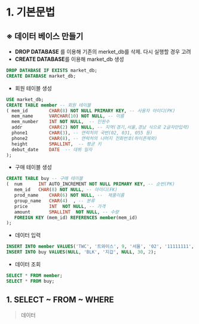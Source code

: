 # 1. 기본문법



## ※ 데이터 베이스 만들기

- **DROP DATABASE** 를 이용해 기존의 merket_db를 삭제. 다시 실행할 경우 고려
- **CREATE DATABASE**를 이용해 market_db 생성

```sql
DROP DATABASE IF EXISTS market_db; 
CREATE DATABASE market_db;
```

- 회원 테이블 생성

```sql
USE market_db;
CREATE TABLE member -- 회원 테이블
( mem_id  		CHAR(8) NOT NULL PRIMARY KEY, -- 사용자 아이디(PK)
  mem_name    	VARCHAR(10) NOT NULL, -- 이름
  mem_number    INT NOT NULL,  -- 인원수
  addr	  		CHAR(2) NOT NULL, -- 지역(경기,서울,경남 식으로 2글자만입력)
  phone1		CHAR(3), -- 연락처의 국번(02, 031, 055 등)
  phone2		CHAR(8), -- 연락처의 나머지 전화번호(하이픈제외)
  height    	SMALLINT,  -- 평균 키
  debut_date	DATE  -- 데뷔 일자
);
```

- 구매 테이블 생성

```sql
CREATE TABLE buy -- 구매 테이블
(  num 		INT AUTO_INCREMENT NOT NULL PRIMARY KEY, -- 순번(PK)
   mem_id  	CHAR(8) NOT NULL, -- 아이디(FK)
   prod_name 	CHAR(6) NOT NULL, --  제품이름
   group_name 	CHAR(4)  , -- 분류
   price     	INT  NOT NULL, -- 가격
   amount    	SMALLINT  NOT NULL, -- 수량
   FOREIGN KEY (mem_id) REFERENCES member(mem_id)
);
```

- 데이터 입력

```sql
INSERT INTO member VALUES('TWC', '트와이스', 9, '서울', '02', '11111111', 167, '2015.10.19');
INSERT INTO buy VALUES(NULL, 'BLK', '지갑', NULL, 30, 2);
```

- 데이터 조회

```sql
SELECT * FROM member;
SELECT * FROM buy;
```



## 1. SELECT ~ FROM ~ WHERE

> 데이터

